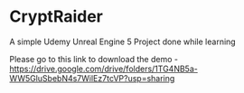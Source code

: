 # CryptRaider
A simple Udemy Unreal Engine 5 Project done while learning

Please go to this link to download the demo - https://drive.google.com/drive/folders/1TG4NB5a-WW5GluSbebN4s7WilEz7tcVP?usp=sharing

